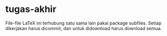 # tugas-akhir
File-file LaTeX ini terhubung satu sama lain pakai package subfiles. Setiap dikerjakan harus dicommit, dan untuk didownload harus download semua.
